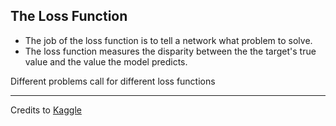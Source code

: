 ## The Loss Function
- The job of the loss function is to tell a network what problem to solve. 
- The loss function measures the disparity between the the target's true value and the value the model predicts.

Different problems call for different loss functions


---
Credits to [Kaggle](https://github.com/kaggle)
